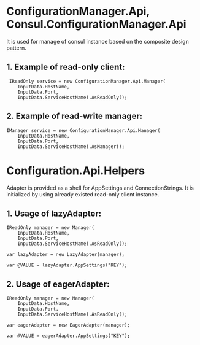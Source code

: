 # ConfigurationManager.Api, Consul.ConfigurationManager.Api
It is used for manage of consul instance based on the composite design pattern.

## 1. Example of read-only client:
```
 IReadOnly service = new ConfigurationManager.Api.Manager(
	InputData.HostName,
	InputData.Port,
	InputData.ServiceHostName).AsReadOnly();
```

## 2. Example of read-write manager:
```
IManager service = new ConfigurationManager.Api.Manager(
	InputData.HostName,
	InputData.Port,
	InputData.ServiceHostName).AsManager();
```
# Configuration.Api.Helpers
Adapter is provided as a shell for AppSettings and ConnectionStrings. It is initialized by using
already existed read-only client instance.

## 1. Usage of lazyAdapter:
```
IReadOnly manager = new Manager(
	InputData.HostName, 
	InputData.Port, 
	InputData.ServiceHostName).AsReadOnly();

var lazyAdapter = new LazyAdapter(manager);

var @VALUE = lazyAdapter.AppSettings("KEY");
```
## 2. Usage of eagerAdapter:
```
IReadOnly manager = new Manager(
	InputData.HostName, 
	InputData.Port, 
	InputData.ServiceHostName).AsReadOnly();

var eagerAdapter = new EagerAdapter(manager);

var @VALUE = eagerAdapter.AppSettings("KEY");
```

